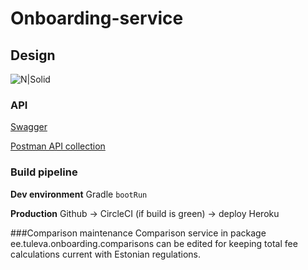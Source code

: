 # Onboarding-service

## Design

![N|Solid](reference/design.png)

### API
[Swagger](https://onboarding-service.tuleva.ee/swagger-ui.html)

[Postman API collection](reference/api.postman_collection)

### Build pipeline

**Dev environment**
Gradle `bootRun`

**Production**
Github -> CircleCI (if build is green) -> deploy Heroku

###Comparison maintenance
Comparison service in package ee.tuleva.onboarding.comparisons can be edited for keeping total fee calculations current with Estonian regulations.
